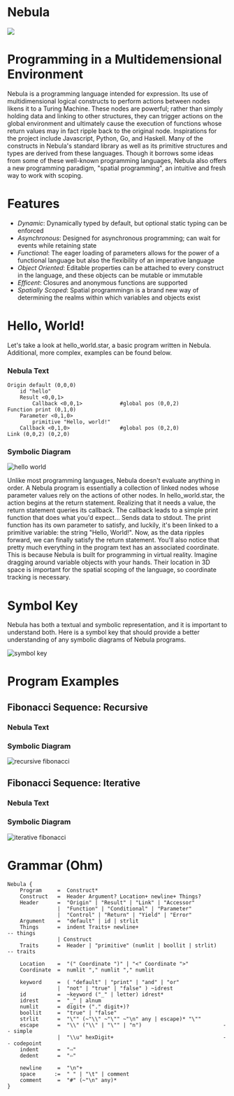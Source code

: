 # Nebula
![](/images/logos/Nebula-logo-small.png)

# Programming in a Multidemensional Environment
Nebula is a programming language intended for expression.  Its use of multidimensional logical constructs to perform actions between nodes likens it to a Turing Machine.  These nodes are powerful; rather than simply holding data and linking to other structures, they can trigger actions on the global environment and ultimately cause the execution of functions whose return values may in fact ripple back to the original node.  Inspirations for the project include Javascript, Python, Go, and Haskell.  Many of the constructs in Nebula's standard library as well as its primitive structures and types are derived from these languages.  Though it borrows some ideas from some  of these well-known programming languages, Nebula also offers a new programming paradigm, "spatial programming", an intuitive and fresh way to work with scoping.

# Features
- _Dynamic_: Dynamically typed by default, but optional static typing can be enforced
- _Asynchronous_: Designed for asynchronous programming; can wait for events while retaining state
- _Functional_: The eager loading of parameters allows for the power of a functional language but also the flexibility of an imperative language
- _Object Oriented_: Editable properties can be attached to every construct in the language, and these objects can be mutable or immutable
- _Efficent_: Closures and anonymous functions are supported
- _Spatially Scoped_: Spatial programmingn is a brand new way of determining the realms within which variables and objects exist

# Hello, World!
Let's take a look at hello_world.star, a basic program written in Nebula.  Additional, more complex, examples can be found below.
### Nebula Text
```
Origin default (0,0,0)
    id "hello"
    Result <0,0,1>
        Callback <0,0,1>            #global pos (0,0,2)
Function print (0,1,0)
    Parameter <0,1,0>
        primitive "Hello, world!"
    Callback <0,1,0>                #global pos (0,2,0)
Link (0,0,2) (0,2,0)
```
### Symbolic Diagram
![hello world](/example-programs/hello_world.png)

Unlike most programming languages, Nebula doesn't evaluate anything in order.  A Nebula program is essentially a collection of linked nodes whose parameter values rely on the actions of other nodes.  In hello_world.star, the action begins at the return statement.  Realizing that it needs a value, the return statement queries its callback.  The callback leads to a simple print function that does what you'd expect... Sends data to stdout.  The print function has its own parameter to satisfy, and luckily, it's been linked to a primitive variable: the string "Hello, World!".  Now, as the data ripples forward, we can finally satisfy the return statement.  You'll also notice that pretty much everything in the program text has an associated coordinate.  This is because Nebula is built for programming in virtual reality.  Imagine dragging around variable objects with your hands.  Their location in 3D space is important for the spatial scoping of the language, so coordinate tracking is necessary.

# Symbol Key

Nebula has both a textual and symbolic representation, and it is important to understand both. Here is a symbol key that should provide a better understanding of any symbolic diagrams of Nebula programs.

![symbol key](/images/Symbol-Key.png)

# Program Examples

## Fibonacci Sequence: Recursive
### Nebula Text
### Symbolic Diagram
![recursive fibonacci](/example-programs/recursive_fib.png)
## Fibonacci Sequence: Iterative
### Nebula Text
### Symbolic Diagram
![iterative fibonacci](/example-programs/iterative_fib.png)

# Grammar (Ohm)
```
Nebula {
    Program     =  Construct*
    Construct   =  Header Argument? Location+ newline+ Things?
    Header      =  "Origin" | "Result" | "Link" | "Accessor"
                |  "Function" | "Conditional" | "Parameter"
                |  "Control" | "Return" | "Yield" | "Error"
    Argument    =  "default" | id | strlit
    Things      =  indent Traits+ newline+                             -- things
                | Construct
    Traits      =  Header | "primitive" (numlit | boollit | strlit)    -- traits

    Location    =  "(" Coordinate ")" | "<" Coordinate ">"
    Coordinate  =  numlit "," numlit "," numlit

    keyword     =  ( "default" | "print" | "and" | "or"
                |  "not" | "true" | "false" ) ~idrest
    id          =  ~keyword ("_" | letter) idrest*
    idrest      =  "_" | alnum
    numlit      =  digit+ ("." digit+)?
    boollit     =  "true" | "false"
    strlit      =  "\"" (~"\\" ~"\"" ~"\n" any | escape)* "\""
    escape      =  "\\" ("\\" | "\"" | "n")                          -- simple
                |  "\\u" hexDigit+                                   -- codepoint
    indent      =  "⇨"
    dedent      =  "⇦"

    newline     =  "\n"+
    space      :=  " " | "\t" | comment
    comment     =  "#" (~"\n" any)*
}
```
